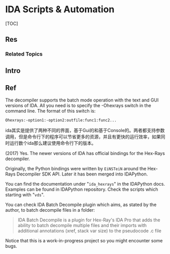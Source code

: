 # IDA Scripts & Automation

[TOC]



## Res
### Related Topics



## Intro



## Ref
[👍 On batch analysis]: https://hex-rays.com/blog/on-batch-analysis/
[👍 Batch operation]: https://hex-rays.com/products/decompiler/manual/batch.shtml

The decompiler supports the batch mode operation with the text and GUI versions of IDA. All you need is to specify the -Ohexrays switch in the command line. The format of this switch is:
```shell
Ohexrays:-option1:-option2:outfile:func1:func2...
```

[IDA批量模式]: https://cloud.tencent.com/developer/article/2223647
ida其实是提供了两种不同的界面，基于Gui的和基于Console的。两者都支持参数调用，但是命令行下的程序可以节省更多的资源，并且有更快的运行效率，如果同时运行数个ida那么建议使用命令行下的版本。

[How to decompile with Hex Rays via a Python API? | Stackoverflow]: https://reverseengineering.stackexchange.com/a/16491/41934

(2017)
Yes. The newer versions of IDA has official bindings for the Hex-Rays decompiler.

Originally, the Python bindings were written by `EiNSTeiN` around the Hex-Rays Decompiler SDK API. Later it has been merged into IDAPython.

You can find the documentation under "`ida_hexrays`" in the IDAPython docs.
Examples can be found in IDAPython repository. Check the scripts which starting with "`vds`".

You can check IDA Batch Decompile plugin which aims, as stated by the author, to batch decompile files in a folder:
> IDA Batch Decompile is a plugin for Hex-Ray's IDA Pro that adds the ability to batch decompile multiple files and their imports with additional annotations (xref, stack var size) to the pseudocode .c file

Notice that this is a work-in-progress project so you might encounter some bugs.

[run-ida-decompilation.py]: https://github.com/avast/retdec-idaplugin/blob/master/scripts/run-ida-decompilation.py


